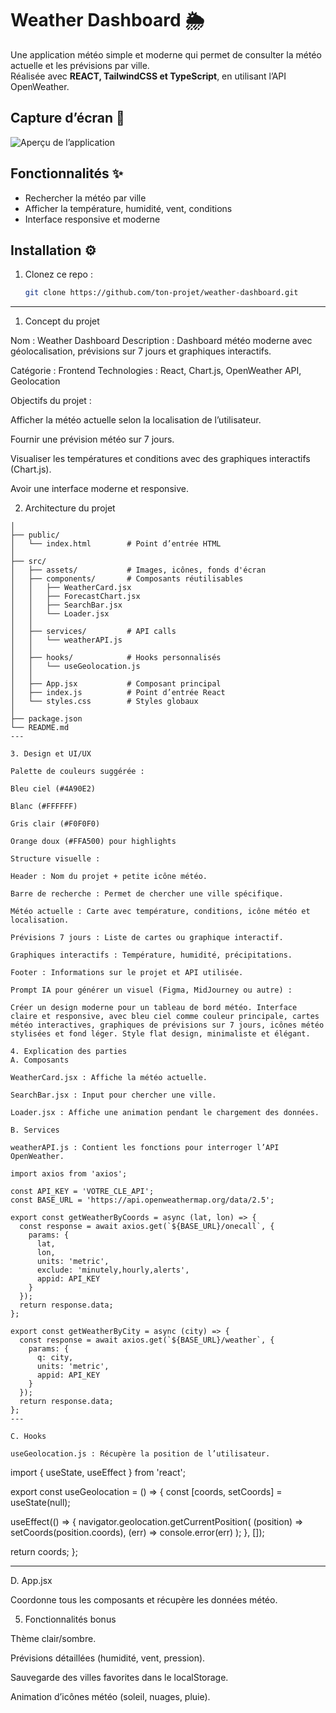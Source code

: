 # Weather Dashboard 🌦️

Une application météo simple et moderne qui permet de consulter la météo actuelle et les prévisions par ville.  
Réalisée avec **REACT, TailwindCSS et TypeScript**, en utilisant l’API OpenWeather.

## Capture d’écran 📸

![Aperçu de l’application](https://images.unsplash.com/photo-1504608524841-42fe6f032b4b?w=600&h=400&fit=crop)

## Fonctionnalités ✨
- Rechercher la météo par ville  
- Afficher la température, humidité, vent, conditions  
- Interface responsive et moderne  

## Installation ⚙️
1. Clonez ce repo :
   ```bash
   git clone https://github.com/ton-projet/weather-dashboard.git
---

1. Concept du projet

Nom : Weather Dashboard
Description : Dashboard météo moderne avec géolocalisation, prévisions sur 7 jours et graphiques interactifs.

Catégorie : Frontend
Technologies : React, Chart.js, OpenWeather API, Geolocation

Objectifs du projet :

Afficher la météo actuelle selon la localisation de l’utilisateur.

Fournir une prévision météo sur 7 jours.

Visualiser les températures et conditions avec des graphiques interactifs (Chart.js).

Avoir une interface moderne et responsive.

2. Architecture du projet
```weather-dashboard/
│
├── public/
│   └── index.html        # Point d’entrée HTML
│
├── src/
│   ├── assets/           # Images, icônes, fonds d'écran
│   ├── components/       # Composants réutilisables
│   │   ├── WeatherCard.jsx
│   │   ├── ForecastChart.jsx
│   │   ├── SearchBar.jsx
│   │   └── Loader.jsx
│   │
│   ├── services/         # API calls
│   │   └── weatherAPI.js
│   │
│   ├── hooks/            # Hooks personnalisés
│   │   └── useGeolocation.js
│   │
│   ├── App.jsx           # Composant principal
│   ├── index.js          # Point d’entrée React
│   └── styles.css        # Styles globaux
│
├── package.json
└── README.md
---

3. Design et UI/UX

Palette de couleurs suggérée :

Bleu ciel (#4A90E2)

Blanc (#FFFFFF)

Gris clair (#F0F0F0)

Orange doux (#FFA500) pour highlights

Structure visuelle :

Header : Nom du projet + petite icône météo.

Barre de recherche : Permet de chercher une ville spécifique.

Météo actuelle : Carte avec température, conditions, icône météo et localisation.

Prévisions 7 jours : Liste de cartes ou graphique interactif.

Graphiques interactifs : Température, humidité, précipitations.

Footer : Informations sur le projet et API utilisée.

Prompt IA pour générer un visuel (Figma, MidJourney ou autre) :

Créer un design moderne pour un tableau de bord météo. Interface claire et responsive, avec bleu ciel comme couleur principale, cartes météo interactives, graphiques de prévisions sur 7 jours, icônes météo stylisées et fond léger. Style flat design, minimaliste et élégant.

4. Explication des parties
A. Composants

WeatherCard.jsx : Affiche la météo actuelle.

SearchBar.jsx : Input pour chercher une ville.

Loader.jsx : Affiche une animation pendant le chargement des données.

B. Services

weatherAPI.js : Contient les fonctions pour interroger l’API OpenWeather.

import axios from 'axios';

const API_KEY = 'VOTRE_CLE_API';
const BASE_URL = 'https://api.openweathermap.org/data/2.5';

export const getWeatherByCoords = async (lat, lon) => {
  const response = await axios.get(`${BASE_URL}/onecall`, {
    params: {
      lat,
      lon,
      units: 'metric',
      exclude: 'minutely,hourly,alerts',
      appid: API_KEY
    }
  });
  return response.data;
};

export const getWeatherByCity = async (city) => {
  const response = await axios.get(`${BASE_URL}/weather`, {
    params: {
      q: city,
      units: 'metric',
      appid: API_KEY
    }
  });
  return response.data;
};
---

C. Hooks

useGeolocation.js : Récupère la position de l’utilisateur.

```
import { useState, useEffect } from 'react';

export const useGeolocation = () => {
  const [coords, setCoords] = useState(null);

  useEffect(() => {
    navigator.geolocation.getCurrentPosition(
      (position) => setCoords(position.coords),
      (err) => console.error(err)
    );
  }, []);

  return coords;
};

---

D. App.jsx

Coordonne tous les composants et récupère les données météo.

5. Fonctionnalités bonus

Thème clair/sombre.

Prévisions détaillées (humidité, vent, pression).

Sauvegarde des villes favorites dans le localStorage.

Animation d’icônes météo (soleil, nuages, pluie).